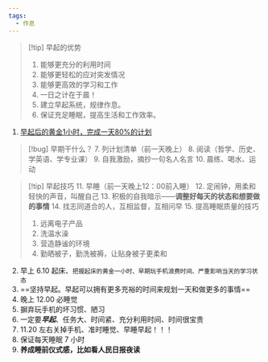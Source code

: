```yaml
---
tags:
  - 作息
---
```

>[!tip] 早起的优势
>1. 能够更充分的利用时间
>2. 能够更轻松的应对突发情况
>3. 能够更高效的学习和工作
>4. 一日之计在于晨！
>5. 建立早起系统，规律作息。
>6. 保证充足睡眠，提高生活和工作效率。
1. [早起后的黄金1小时，完成一天80%的计划](https://mp.weixin.qq.com/s?__biz=MzUyNDYyOTg3OQ==&mid=2247489920&idx=1&sn=18d93774f9bc592e769eccef41cb4542&chksm=fa2b3b98cd5cb28eae117f44f96c619a8112d377b7bb1b31fa60ed8f227c15ae80d08a02c988&scene=21#wechat_redirect)
> [!bug] 早期干什么？
> 7. 列计划清单（前一天晚上）
> 8. 阅读（哲学、历史、学英语、学专业课）
> 9. 自我激励，摘抄一句名人名言
> 10. 晨练、喝水、运动

> [!tip] 早起技巧
> 11. 早睡（前一天晚上12：00前入睡）
> 12. 定闹钟，用柔和轻快的声音，叫醒自己
> 13. 积极的自我暗示——**调整好每天的状态和想要做的事情**
> 14. 找志同道合的人，互相监督，互相问早
> 15. 提高睡眠质量的技巧
> 	1. 远离电子产品
> 	2. 洗温水澡
> 	3. 营造静谧的环境
> 	4. 勤晒被子，勤洗被褥，让贴身被子更柔和
2. 早上 6.10 起床、`把握起床的黄金一小时、早期玩手机浪费时间、严重影响当天的学习状态`
3. ==坚持早起。早起可以拥有更多充裕的时间来规划一天和做更多的事情==
4. 晚上 12.00 必睡觉
5. 摒弃玩手机的坏习惯、陋习
6. 一定要***早起***、任务大、时间紧、充分利用时间、时间很宝贵
7. 11.20 左右关掉手机、准时睡觉、早睡早起！！！
8. 保证每天睡眠 7 小时
9. **养成睡前仪式感，比如看人民日报夜读**
